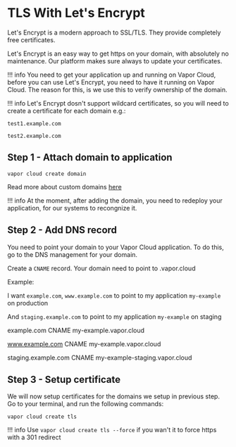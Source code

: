 # TLS With Let's Encrypt

Let's Encrypt is a modern approach to SSL/TLS. They provide completely free certificates.

Let's Encrypt is an easy way to get https on your domain, with absolutely no maintenance. Our platform makes sure always to update your certificates.

!!! info
    You need to get your application up and running on Vapor Cloud, before you can use Let's Encrypt, you need to have it running on Vapor Cloud.
    The reason for this, is we use this to verify ownership of the domain.

!!! info
    Let's Encrypt dosn't support wildcard certificates, so you will need to create a certificate for each domain e.g.:

    test1.example.com

    test2.example.com

## Step 1 - Attach domain to application

```
vapor cloud create domain
```

Read more about custom domains [here](./custom-domain.md)

!!! info
    At the moment, after adding the domain, you need to redeploy your application, for our systems to recongnize it.

## Step 2 - Add DNS record

You need to point your domain to your Vapor Cloud application. To do this, go to the DNS management for your domain.

Create a `CNAME` record. Your domain need to point to <your-app>.vapor.cloud

Example:

I want `example.com`, `www.example.com` to point to my application `my-example` on production

And `staging.example.com` to point to my application `my-example` on staging

example.com CNAME my-example.vapor.cloud

www.example.com CNAME my-example.vapor.cloud

staging.example.com CNAME my-example-staging.vapor.cloud

## Step 3 - Setup certificate

We will now setup certificates for the domains we setup in previous step. Go to your terminal, and run the following commands:

```
vapor cloud create tls
```

!!! info
    Use `vapor cloud create tls --force` if you wan't it to force https with a 301 redirect
